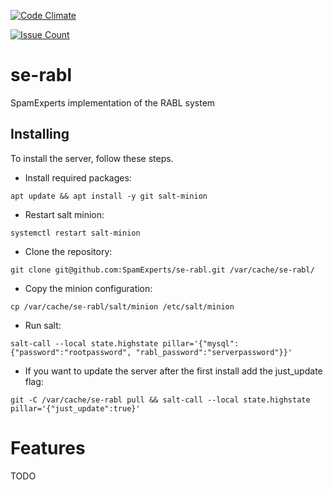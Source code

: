 [![Code Climate](https://codeclimate.com/github/SpamExperts/se-rabl/badges/gpa.svg)](https://codeclimate.com/github/SpamExperts/se-rabl)

[![Issue Count](https://codeclimate.com/github/SpamExperts/se-rabl/badges/issue_count.svg)](https://codeclimate.com/github/SpamExperts/se-rabl)

# se-rabl

SpamExperts implementation of the RABL system

## Installing

To install the server, follow these steps.

* Install required packages:
```
apt update && apt install -y git salt-minion
```

* Restart salt minion:
```
systemctl restart salt-minion
```

* Clone the repository:
```
git clone git@github.com:SpamExperts/se-rabl.git /var/cache/se-rabl/
```

* Copy the minion configuration:
```
cp /var/cache/se-rabl/salt/minion /etc/salt/minion
```

* Run salt:
```
salt-call --local state.highstate pillar='{"mysql":{"password":"rootpassword", "rabl_password":"serverpassword"}}'
```

* If you want to update the server after the first install add the just_update
flag:

```
git -C /var/cache/se-rabl pull && salt-call --local state.highstate pillar='{"just_update":true}'
```

Features
========

TODO
